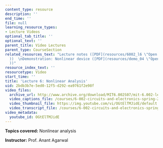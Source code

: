 ```yaml
---
content_type: resource
description: ''
end_time: ''
file: null
learning_resource_types:
- Lecture Videos
optional_tab_title: ''
optional_text: ''
parent_title: Video Lectures
parent_type: CourseSection
related_resources_text: "Lecture notes ([PDF](resources/6002_l6 \"Open in a new window.\"\
  ))  \nDemonstration: Nonlinear device ([PDF](resources/demo_04 \"Open in a new window.\"\
  ))"
resource_index_text: ''
resourcetype: Video
start_time: ''
title: 'Lecture 6: Nonlinear Analysis'
uid: 2bdb3b7e-5ed0-12f5-d292-ea9761f2e98f
video_files:
  archive_url: http://www.archive.org/download/MIT6.002S07/mit-6.002-lec6-23sep2003-220k.mp4
  video_captions_file: /courses/6-002-circuits-and-electronics-spring-2007/efcf54598db25698800a18f9866a3edd_OGtElTMJidE.vtt
  video_thumbnail_file: https://img.youtube.com/vi/OGtElTMJidE/default.jpg
  video_transcript_file: /courses/6-002-circuits-and-electronics-spring-2007/6dc096a3fab89219046cb6226f023a15_OGtElTMJidE.pdf
video_metadata:
  youtube_id: OGtElTMJidE
---
```


**Topics covered:** Nonlinear analysis

**Instructor:** Prof. Anant Agarwal